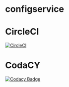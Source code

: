 # configservice
# CircleCI
[![CircleCI](https://circleci.com/gh/debashisnath/configservice.svg?style=svg)](https://circleci.com/gh/debashisnath/configservice)
# CodaCY
[![Codacy Badge](https://api.codacy.com/project/badge/Grade/83496362e92d4e56a576253ade7eaf07)](https://www.codacy.com/app/debashisnath/configservice?utm_source=github.com&amp;utm_medium=referral&amp;utm_content=debashisnath/configservice&amp;utm_campaign=Badge_Grade)
